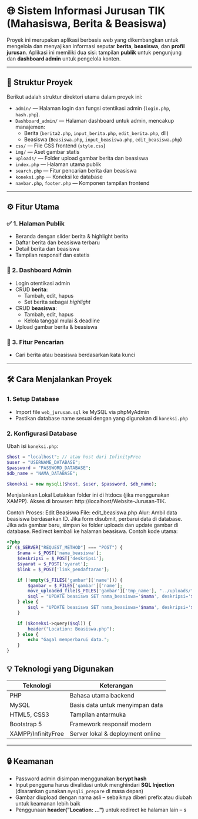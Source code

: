 # 🌐 Sistem Informasi Jurusan TIK (Mahasiswa, Berita & Beasiswa)

Proyek ini merupakan aplikasi berbasis web yang dikembangkan untuk mengelola dan menyajikan informasi seputar **berita**, **beasiswa**, dan **profil jurusan**. Aplikasi ini memiliki dua sisi: tampilan **publik** untuk pengunjung dan **dashboard admin** untuk pengelola konten.

---

## 📁 Struktur Proyek

Berikut adalah struktur direktori utama dalam proyek ini:

- `admin/` — Halaman login dan fungsi otentikasi admin (`login.php`, `hash.php`).
- `Dashboard_admin/` — Halaman dashboard untuk admin, mencakup manajemen:
  - Berita (`berita2.php`, `input_berita.php`, `edit_berita.php`, dll)
  - Beasiswa (`Beasiswa.php`, `input_beasiswa.php`, `edit_beasiswa.php`)
- `css/` — File CSS frontend (`style.css`)
- `img/` — Aset gambar statis
- `uploads/` — Folder upload gambar berita dan beasiswa
- `index.php` — Halaman utama publik
- `search.php` — Fitur pencarian berita dan beasiswa
- `koneksi.php` — Koneksi ke database
- `navbar.php`, `footer.php` — Komponen tampilan frontend

---

## ⚙️ Fitur Utama

### ✅ 1. Halaman Publik
- Beranda dengan slider berita & highlight berita
- Daftar berita dan beasiswa terbaru
- Detail berita dan beasiswa
- Tampilan responsif dan estetis

### 🔐 2. Dashboard Admin
- Login otentikasi admin
- CRUD **berita**:
  - Tambah, edit, hapus
  - Set berita sebagai *highlight*
- CRUD **beasiswa**:
  - Tambah, edit, hapus
  - Kelola tanggal mulai & deadline
- Upload gambar berita & beasiswa

### 🔎 3. Fitur Pencarian
- Cari berita atau beasiswa berdasarkan kata kunci

---

## 🛠️ Cara Menjalankan Proyek

### 1. **Setup Database**
- Import file `web_jurusan.sql` ke MySQL via phpMyAdmin
- Pastikan database name sesuai dengan yang digunakan di `koneksi.php`

### 2. **Konfigurasi Database**
Ubah isi `koneksi.php`:
```php
$host = "localhost"; // atau host dari InfinityFree
$user = "USERNAME_DATABASE";
$password = "PASSWORD_DATABASE";
$db_name = "NAMA_DATABASE";

$koneksi = new mysqli($host, $user, $password, $db_name);
````

Menjalankan Lokal
Letakkan folder ini di htdocs (jika menggunakan XAMPP).
Akses di browser: http://localhost/Website-Jurusan-TIK.

Contoh Proses: Edit Beasiswa
File: edit_beasiswa.php
Alur:
Ambil data beasiswa berdasarkan ID.
Jika form disubmit, perbarui data di database.
Jika ada gambar baru, simpan ke folder uploads dan update gambar di database.
Redirect kembali ke halaman beasiswa.
Contoh kode utama:
```php
<?php
if ($_SERVER["REQUEST_METHOD"] === "POST") {
    $nama = $_POST['nama_beasiswa'];
    $deskripsi = $_POST['deskripsi'];
    $syarat = $_POST['syarat'];
    $link = $_POST['link_pendaftaran'];

    if (!empty($_FILES['gambar']['name'])) {
        $gambar = $_FILES['gambar']['name'];
        move_uploaded_file($_FILES['gambar']['tmp_name'], "../uploads/" . $gambar);
        $sql = "UPDATE beasiswa SET nama_beasiswa='$nama', deskripsi='$deskripsi', syarat='$syarat', link_pendaftaran='$link', gambar='$gambar' WHERE id_beasiswa=$id";
    } else {
        $sql = "UPDATE beasiswa SET nama_beasiswa='$nama', deskripsi='$deskripsi', syarat='$syarat', link_pendaftaran='$link' WHERE id_beasiswa=$id";
    }

    if ($koneksi->query($sql)) {
        header("Location: Beasiswa.php");
    } else {
        echo "Gagal memperbarui data.";
    }
}
```
## 💡 Teknologi yang Digunakan

| Teknologi           | Keterangan                         |
|---------------------|-------------------------------------|
| PHP                 | Bahasa utama backend                |
| MySQL               | Basis data untuk menyimpan data     |
| HTML5, CSS3         | Tampilan antarmuka                  |
| Bootstrap 5         | Framework responsif modern          |
| XAMPP/InfinityFree  | Server lokal & deployment online    |

---

## 🔒 Keamanan

- Password admin disimpan menggunakan **bcrypt hash**
- Input pengguna harus divalidasi untuk menghindari **SQL Injection** (disarankan gunakan `mysqli_prepare` di masa depan)
- Gambar diupload dengan nama asli – sebaiknya diberi prefix atau diubah untuk keamanan lebih baik
- Penggunaan **header("Location: ...")** untuk redirect ke halaman lain – s